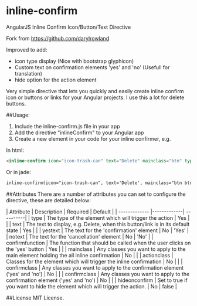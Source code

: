 inline-confirm
==============

AngularJS Inline Confirm Icon/Button/Text Directive

Fork from https://github.com/darylrowland

Improved to add:
 - icon type display (Nice with bootstrap glyphicon)
 - Custom text on confirmation elements 'yes' and 'no' (Usefull for translation)
 - hide option for the action element

Very simple directive that lets you quickly and easily create inline confirm icon or buttons or links for your Angular projects.
I use this a lot for delete buttons.

##Usage:
1. Include the inline-confirm.js file in your app
2. Add the directive "inlineConfirm" to your Angular app
3. Create a new element in your code for your inline confirmer, e.g. 

In html:
```html
<inline-confirm icon="icon-trash-can" text="Delete" mainclass="btn" type="button" confirmfunction="myFunc(param1, param2)"/>
```

Or in jade:
```html
inline-confirm(icon="icon-trash-can", text='Delete', mainclass="btn btn-orange", type="button", confirmfunction="myFunc(param1, param2)")
```

##Attributes
There are a number of attributes you can set to configure the directive, these are detailed below:

| Attribute     | Description | Required  | Default |
| ------------- |-------------| ----------|
| type          | The type of the element which will trigger the action  | Yes        | |
| text          | The text to display, e.g. Delete, when this button/link is in its default state | Yes | |
| yestext       | The text for the 'confirmation' element | No | 'Yes' |
| notext        | The text for the 'cancellation' element | No | 'No' |
| confirmfunction | The function that should be called when the user clicks on the 'yes' button | Yes | |
| mainclass     | Any classes you want to apply to the main element holding the all inline confirmation | No | |
| actionclass   | Classes for the element which will trigger the inline confirmation | No | |
| confirmclass  | Any classes you want to apply to the confirmation element ('yes' and 'no') | No | |
| confirmclass  | Any classes you want to apply to the confirmation element ('yes' and 'no') | No | |
| hideonconfirm | Set to true if you want to hide the element which will trigger the action. | No | false |

##License
MIT License.


